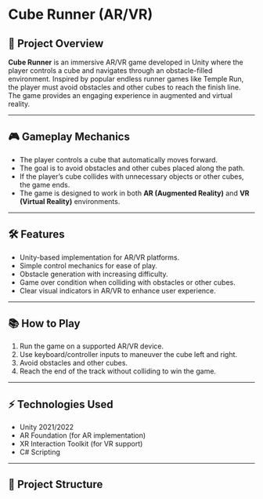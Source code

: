 # Cube Runner (AR/VR)

## 🚀 Project Overview
**Cube Runner** is an immersive AR/VR game developed in Unity where the player controls a cube and navigates through an obstacle-filled environment. Inspired by popular endless runner games like Temple Run, the player must avoid obstacles and other cubes to reach the finish line. The game provides an engaging experience in augmented and virtual reality.

---

## 🎮 Gameplay Mechanics
- The player controls a cube that automatically moves forward.
- The goal is to avoid obstacles and other cubes placed along the path.
- If the player’s cube collides with unnecessary objects or other cubes, the game ends.
- The game is designed to work in both **AR (Augmented Reality)** and **VR (Virtual Reality)** environments.

---

## 🛠️ Features
- Unity-based implementation for AR/VR platforms.
- Simple control mechanics for ease of play.
- Obstacle generation with increasing difficulty.
- Game over condition when colliding with obstacles or other cubes.
- Clear visual indicators in AR/VR to enhance user experience.

---

## 📚 How to Play
1. Run the game on a supported AR/VR device.
2. Use keyboard/controller inputs to maneuver the cube left and right.
3. Avoid obstacles and other cubes.
4. Reach the end of the track without colliding to win the game.

---

## ⚡ Technologies Used
- Unity 2021/2022
- AR Foundation (for AR implementation)
- XR Interaction Toolkit (for VR support)
- C# Scripting

---

## 🧱 Project Structure
